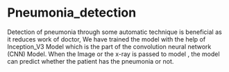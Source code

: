 # Pneumonia_detection
Detection of pneumonia  through some automatic technique is beneficial as it reduces  work of doctor, We have trained the model with the help of Inception_V3 Model which is the part of the convolution neural network  (CNN) Model.  When the Image or the x-ray is passed to model , the model can predict whether the patient has the pneumonia or not.
